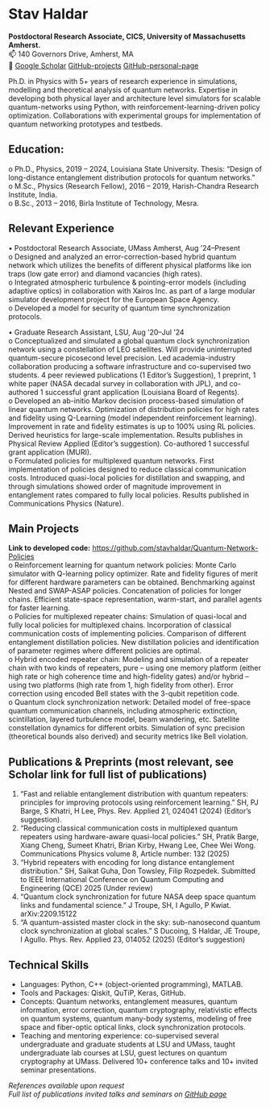 # Stav Haldar  
**Postdoctoral Research Associate, CICS, University of Massachusetts Amherst.**  
📫 140 Governors Drive, Amherst, MA  
🔗 [Google Scholar](https://scholar.google.com/citations?user=FUF5AzIAAAAJ&hl=en)  [GitHub-projects](https://github.com/stavhaldar/Quantum-Network-Policies)  [GitHub-personal-page](https://stavhaldar.github.io)

Ph.D. in Physics with 5+ years of research experience in simulations, modelling and theoretical analysis of quantum networks. Expertise in developing both physical layer and architecture level simulators for scalable quantum-networks using Python, with reinforcement-learning-driven policy optimization. Collaborations with experimental groups for implementation of quantum networking prototypes and testbeds.

## Education:
o  Ph.D., Physics, 2019 – 2024, Louisiana State University. Thesis: “Design of long-distance entanglement distribution protocols for quantum networks.”  
o  M.Sc., Physics (Research Fellow), 2016 – 2019, Harish-Chandra Research Institute, India.  
o  B.Sc., 2013 – 2016, Birla Institute of Technology, Mesra.

## Relevant Experience
•  Postdoctoral Research Associate, UMass Amherst, Aug ’24–Present  
o  Designed and analyzed an error-correction-based hybrid quantum network which utilizes the benefits of different physical platforms like ion traps (low gate error) and diamond vacancies (high rates).  
o  Integrated atmospheric turbulence & pointing-error models (including adaptive optics) in collaboration with Xairos Inc. as part of a large modular simulator development project for the European Space Agency.  
o  Developed a model for security of quantum time synchronization protocols.

•  Graduate Research Assistant, LSU, Aug ’20–Jul ’24  
o  Conceptualized and simulated a global quantum clock synchronization network using a constellation of LEO satellites. Will provide uninterrupted quantum-secure picosecond level precision. Led academia-industry collaboration producing a software infrastructure and co-supervised two students. 4 peer reviewed publications (1 Editor’s Suggestion), 1 preprint, 1 white paper (NASA decadal survey in collaboration with JPL), and co-authored 1 successful grant application (Louisiana Board of Regents).  
o  Developed an ab-initio Markov decision process-based simulation of linear quantum networks. Optimization of distribution policies for high rates and fidelity using Q-Learning (model independent reinforcement learning). Improvement in rate and fidelity estimates is up to 100% using RL policies. Derived heuristics for large-scale implementation. Results publishes in Physical Review Applied (Editor’s suggestion). Co-authored 1 successful grant application (MURI).  
o  Formulated policies for multiplexed quantum networks. First implementation of policies designed to reduce classical communication costs. Introduced quasi-local policies for distillation and swapping, and through simulations showed order of magnitude improvement in entanglement rates compared to fully local policies. Results published in Communications Physics (Nature).

## Main Projects  
**Link to developed code:** https://github.com/stavhaldar/Quantum-Network-Policies  
o  Reinforcement learning for quantum network policies: Monte Carlo simulator with Q-learning policy optimizer. Rate and fidelity figures of merit for different hardware parameters can be obtained. Benchmarking against Nested and SWAP-ASAP policies. Concatenation of policies for longer chains. Efficient state-space representation, warm-start, and parallel agents for faster learning.  
o  Policies for multiplexed repeater chains: Simulation of quasi-local and fully local policies for multiplexed chains. Incorporation of classical communication costs of implementing policies. Comparison of different entanglement distillation policies. New distillation policies and identification of parameter regimes where different policies are optimal.  
o  Hybrid encoded repeater chain: Modeling and simulation of a repeater chain with two kinds of repeaters, pure – using one memory platform (either high rate or high coherence time and high-fidelity gates) and/or hybrid – using two platforms (high rate from 1, high fidelity from other). Error correction using encoded Bell states with the 3-qubit repetition code.  
o  Quantum clock synchronization network: Detailed model of free-space quantum communication channels, including atmospheric extinction, scintillation, layered turbulence model, beam wandering, etc. Satellite constellation dynamics for different orbits. Simulation of sync precision (theoretical bounds also derived) and security metrics like Bell violation.

## Publications & Preprints (most relevant, see Scholar link for full list of publications)  
1.  “Fast and reliable entanglement distribution with quantum repeaters: principles for improving protocols using reinforcement learning.” SH, PJ Barge, S Khatri, H Lee, Phys. Rev. Applied 21, 024041 (2024) (Editor’s suggestion).  
2.  “Reducing classical communication costs in multiplexed quantum repeaters using hardware-aware quasi-local policies.” SH, Pratik Barge, Xiang Cheng, Sumeet Khatri, Brian Kirby, Hwang Lee, Chee Wei Wong. Communications Physics volume 8, Article number: 132 (2025)  
3.  “Hybrid repeaters with encoding for long distance entanglement distribution.” SH, Saikat Guha, Don Towsley, Filip Rozpedek. Submitted to IEEE International Conference on Quantum Computing and Engineering (QCE) 2025 (Under review)  
4.  “Quantum clock synchronization for future NASA deep space quantum links and fundamental science.” J Troupe, SH, I Agullo, P Kwiat. arXiv:2209.15122  
5.  “A quantum-assisted master clock in the sky: sub-nanosecond quantum clock synchronization at global scales.” S Ducoing, S Haldar, JE Troupe, I Agullo. Phys. Rev. Applied 23, 014052 (2025) (Editor’s suggestion)

## Technical Skills  
- Languages: Python, C++ (object-oriented programming), MATLAB.  
- Tools and Packages: Qiskit, QuTiP, Keras, GitHub.  
- Concepts: Quantum networks, entanglement measures, quantum information, error correction, quantum cryptography, relativistic effects on quantum systems, quantum many-body systems, modeling of free space and fiber-optic optical links, clock synchronization protocols.  
- Teaching and mentoring experience: co-supervised several undergraduate and graduate students at LSU and UMass, taught undergraduate lab courses at LSU, guest lectures on quantum cryptography at UMass. Delivered 10+ conference talks and 10+ invited seminar presentations.

*References available upon request*  
*Full list of publications invited talks and seminars on [GitHub page](https://stavhaldar.github.io)*  
